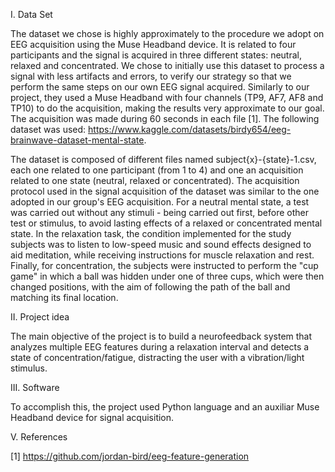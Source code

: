 I. Data Set

The dataset we chose is highly approximately to the procedure we adopt on EEG acquisition using the Muse Headband device.
It is related to four participants and the signal is acquired in three different states: neutral, relaxed and concentrated.
We chose to initially use this dataset to process a signal with less artifacts and errors, to verify our strategy so that we perform the same steps on our own EEG signal acquired.
Similarly to our project, they used a Muse Headband with four channels (TP9, AF7, AF8 and TP10) to do the acquisition, making the results very approximate to our goal.
The acquisition was made during 60 seconds in each file [1]. The following dataset was used: https://www.kaggle.com/datasets/birdy654/eeg-brainwave-dataset-mental-state.

The dataset is composed of different files named subject{x}-{state}-1.csv, each one related to one participant (from 1 to 4) and one an acquisition related to one state (neutral, relaxed or concentrated).
The acquisition protocol used in the signal acquisition of the dataset was similar to the one adopted in our group's EEG acquisition.
For a neutral mental state, a test was carried out without any stimuli - being carried out first, before other test or stimulus, to avoid lasting effects of a relaxed or concentrated mental state.
In the relaxation task, the condition implemented for the study subjects was to listen to low-speed music and sound effects designed to aid meditation, while receiving instructions for muscle relaxation and rest.
Finally, for concentration, the subjects were instructed to perform the "cup game" in which a ball was hidden under one of three cups, which were then changed positions,
with the aim of following the path of the ball and matching its final location.

II. Project idea

The main objective of the project is to build a neurofeedback system that analyzes multiple EEG features during a relaxation interval and detects a state of concentration/fatigue,
distracting the user with a vibration/light stimulus.

III. Software

To accomplish this, the project used Python language and an auxiliar Muse Headband device for signal acquisition.

V. References

[1] https://github.com/jordan-bird/eeg-feature-generation
